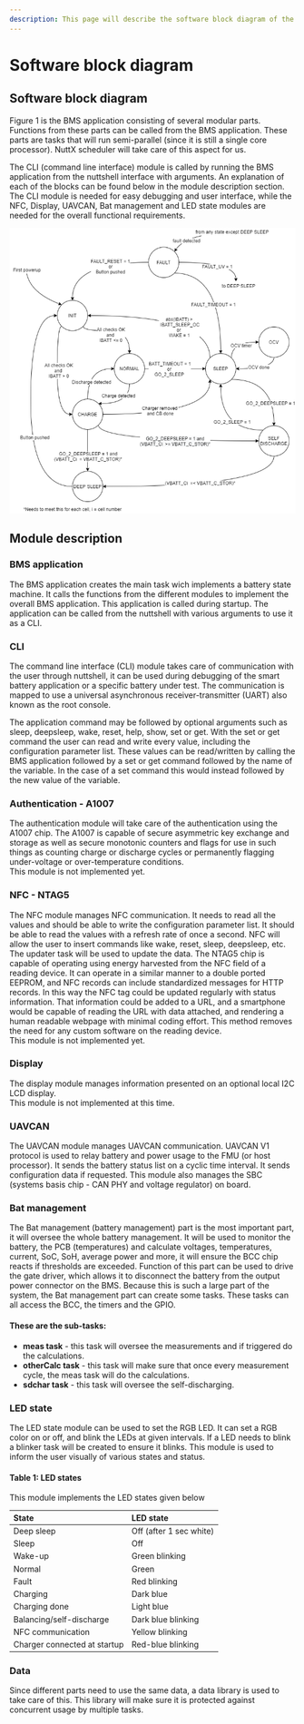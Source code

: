 ```yaml
---
description: This page will describe the software block diagram of the nuttx example
---
```


# Software block diagram

## Software block diagram

Figure 1 is the BMS application consisting of several modular parts. Functions from these parts can be called from the BMS application. These parts are tasks that will run semi-parallel \(since it is still a single core processor\). NuttX scheduler will take care of this aspect for us. 

The CLI \(command line interface\) module is called by running the BMS application from the nuttshell interface with arguments. An explanation of each of the blocks can be found below in the module description section. The CLI module is needed for easy debugging and user interface, while the NFC, Display, UAVCAN, Bat management and LED state modules are needed for the overall functional requirements.

![Figure 1: Software block diagram](../.gitbook/assets/0%20%281%29.png)

## Module description

### **BMS application**

The BMS application creates the main task wich implements a battery state machine. It calls the functions from the different modules to implement the overall BMS application. This application is called during startup. The application can be called from the nuttshell with various arguments to use it as a CLI.

### **CLI**

The command line interface \(CLI\) module takes care of communication with the user through nuttshell, it can be used during debugging of the smart battery application or a specific battery under test. The communication is mapped to use a universal asynchronous receiver-transmitter \(UART\) also known as the root console. 

The application command may be followed by optional arguments such as  sleep, deepsleep, wake, reset, help, show, set or get. With the set or get command the user can read and write every value, including the configuration parameter list. These values can be read/written by calling the BMS application followed by a set or get command followed by the name of the variable. In the case of a set command this would instead followed by the new value of the variable.

### **Authentication - A1007**

The authentication module will take care of the authentication using the A1007 chip. The A1007 is capable of secure asymmetric key exchange and storage as well as secure monotonic counters and flags for use in such things as counting charge or discharge cycles or permanently flagging under-voltage or over-temperature conditions.  
This module is not implemented yet. 

### **NFC - NTAG5**

The NFC module manages NFC communication. It needs to read all the values and should be able to write the configuration parameter list. It should be able to read the values with a refresh rate of once a second. NFC will allow the user to insert commands like wake, reset, sleep, deepsleep, etc. The updater task will be used to update the data. The NTAG5 chip is capable of operating using energy harvested from the NFC field of a reading device. It can operate in a similar manner to a double ported EEPROM, and NFC records can include standardized messages for HTTP records. In this way the NFC tag could be updated regularly with status information. That information could be added to a URL, and a smartphone would be capable of reading the URL with data attached, and rendering a human readable webpage with minimal coding effort. This method removes the need for any custom software on the reading device.  
This module is not implemented yet.

### **Display**

The display module manages information presented on an optional local I2C LCD display.   
This module is not implemented at this time.

### **UAVCAN**

The UAVCAN module manages UAVCAN communication. UAVCAN V1 protocol is used to relay battery and power usage to the FMU \(or host processor\). It sends the battery status list on a cyclic time interval. It sends configuration data if requested.  This module also manages the SBC \(systems basis chip - CAN PHY and voltage regulator\) on board.

### **Bat management**

The Bat management \(battery management\) part is the most important part, it will oversee the whole battery management. It will be used to monitor the battery, the PCB \(temperatures\) and calculate voltages, temperatures, current, SoC, SoH, average power and more, it will ensure the BCC chip reacts if thresholds are exceeded. Function of this part can be used to drive the gate driver, which allows it to disconnect the battery from the output power connector on the BMS. Because this is such a large part of the system, the Bat management part can create some tasks. These tasks can all access the BCC, the timers and the GPIO. 

#### These are the sub-tasks:

* **meas task** -  this task will oversee the measurements and if triggered do the calculations. 
* **otherCalc task** - this task will make sure that once every measurement cycle, the meas task will do the calculations.
* **sdchar task** - this task will oversee the self-discharging.

### **LED state**

The LED state module can be used to set the RGB LED. It can set a RGB color on or off, and blink the LEDs at given intervals. If a LED needs to blink a blinker task will be created to ensure it blinks. This module is used to inform the user visually of various states and status.

#### Table 1: LED states

This module implements the LED states given below

| State | LED state |
| :--- | :--- |
| Deep sleep | Off \(after 1 sec white\)  |
| Sleep | Off |
| Wake-up | Green blinking |
| Normal | Green |
| Fault | Red blinking |
| Charging | Dark blue |
| Charging done | Light blue |
| Balancing/self-discharge | Dark blue blinking |
| NFC communication | Yellow blinking |
| Charger connected at startup | Red-blue blinking |

### **Data**

Since different parts need to use the same data, a data library is used to take care of this. This library will make sure it is protected against concurrent usage by multiple tasks.


